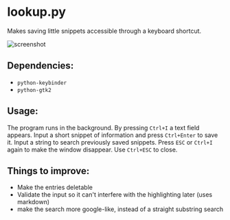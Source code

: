 # lookup.py
Makes saving little snippets accessible through a keyboard shortcut.

![screenshot](http://i.imgur.com/1N2dR4m.png)

## Dependencies:
- `python-keybinder`
- `python-gtk2`

## Usage:

The program runs in the background. By pressing `Ctrl+I` a text field appears.
Input a short snippet of information and press `Ctrl+Enter` to save it. 
Input a string to search previously saved snippets. Press `ESC` or `Ctrl+I` again to make the window disappear.
Use `Ctrl+ESC` to close.

## Things to improve:
- Make the entries deletable
- Validate the input so it can't interfere with the highlighting later (uses markdown)
- make the search more google-like, instead of a straight substring search
